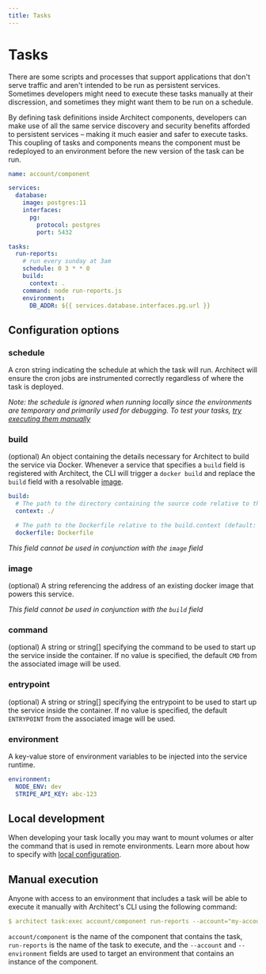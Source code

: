 ```yaml
---
title: Tasks
---
```


# Tasks

There are some scripts and processes that support applications that don't serve traffic and aren't intended to be run as persistent services. Sometimes developers might need to execute these tasks manually at their discression, and sometimes they might want them to be run on a schedule.

By defining task definitions inside Architect components, developers can make use of all the same service discovery and security benefits afforded to persistent services – making it much easier and safer to execute tasks. This coupling of tasks and components means the component must be redeployed to an environment before the new version of the task can be run.

```yaml
name: account/component

services:
  database:
    image: postgres:11
    interfaces:
      pg:
        protocol: postgres
        port: 5432

tasks:
  run-reports:
    # run every sunday at 3am
    schedule: 0 3 * * 0
    build:
      context: .
    command: node run-reports.js
    environment:
      DB_ADDR: ${{ services.database.interfaces.pg.url }}
```

## Configuration options

### schedule

A cron string indicating the schedule at which the task will run. Architect will ensure the cron jobs are instrumented correctly regardless of where the task is deployed.

_Note: the schedule is ignored when running locally since the environments are temporary and primarily used for debugging. To test your tasks, [try executing them manually](#manual-execution)_

### build

(optional) An object containing the details necessary for Architect to build the service via Docker. Whenever a service that specifies a `build` field is registered with Architect, the CLI will trigger a `docker build` and replace the `build` field with a resolvable [image](#image).

```yaml
build:
  # The path to the directory containing the source code relative to the architect.yml file
  context: ./

  # The path to the Dockerfile relative to the build.context (default: Dockerfile)
  dockerfile: Dockerfile
```

_This field cannot be used in conjunction with the `image` field_

### image

(optional) A string referencing the address of an existing docker image that powers this service.

_This field cannot be used in conjunction with the `build` field_

### command

(optional) A string or string[] specifying the command to be used to start up the service inside the container. If no value is specified, the default `CMD` from the associated image will be used.

### entrypoint

(optional) A string or string[] specifying the entrypoint to be used to start up the service inside the container. If no value is specified, the default `ENTRYPOINT` from the associated image will be used.

### environment

A key-value store of environment variables to be injected into the service runtime.

```yaml
environment:
  NODE_ENV: dev
  STRIPE_API_KEY: abc-123
```

## Local development

When developing your task locally you may want to mount volumes or alter the command that is used in remote environments. Learn more about how to specify with [local configuration](docs/1-components/7-local-configuration.md).

## Manual execution

Anyone with access to an environment that includes a task will be able to execute it manually with Architect's CLI using the following command:

```yaml
$ architect task:exec account/component run-reports --account="my-account" --environment="my-environment"
```

`account/component` is the name of the component that contains the task, `run-reports` is the name of the task to execute, and the `--account` and `--environment` fields are used to target an environment that contains an instance of the component.
